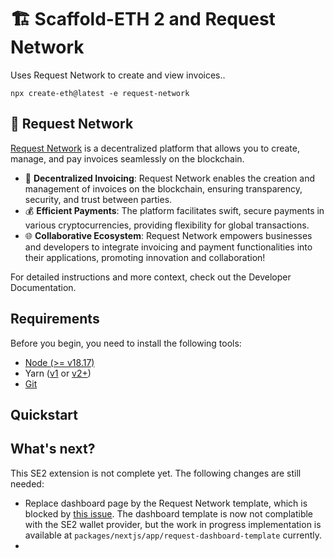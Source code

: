 # 🏗 Scaffold-ETH 2 and Request Network

Uses Request Network to create and view invoices..

```shell
npx create-eth@latest -e request-network
```

## 💸 Request Network

[Request Network](https://request.network/) is a decentralized platform that allows you to create, manage, and pay invoices seamlessly on the blockchain.

- 🧾 **Decentralized Invoicing**: Request Network enables the creation and management of invoices on the blockchain, ensuring transparency, security, and trust between parties.
- 💰 **Efficient Payments**: The platform facilitates swift, secure payments in various cryptocurrencies, providing flexibility for global transactions.
- 🌐 **Collaborative Ecosystem**: Request Network empowers businesses and developers to integrate invoicing and payment functionalities into their applications, promoting innovation and collaboration!

For detailed instructions and more context, check out the Developer Documentation.

## Requirements

Before you begin, you need to install the following tools:

- [Node (>= v18.17)](https://nodejs.org/en/download/)
- Yarn ([v1](https://classic.yarnpkg.com/en/docs/install/) or [v2+](https://yarnpkg.com/getting-started/install))
- [Git](https://git-scm.com/downloads)

## Quickstart



## What's next?

This SE2 extension is not complete yet. The following changes are still needed:

- Replace dashboard page by the Request Network template, which is blocked by [this issue](https://github.com/RequestNetwork/web-components/issues/31). The dashboard template is now not complatible with the SE2 wallet provider, but the work in progress implementation is available at `packages/nextjs/app/request-dashboard-template` currently.
- 
